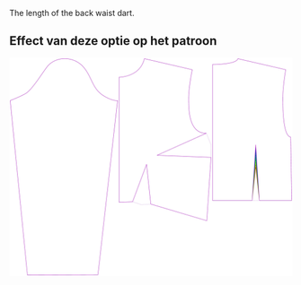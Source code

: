 
The length of the back waist dart.


## Effect van deze optie op het patroon
![This image shows the effect of this option by superimposing several variants that have a different value for this option](breanna_waistdartlength_sample.svg "Effect of this option on the pattern")
